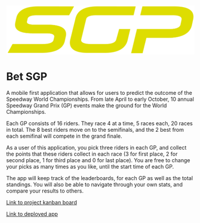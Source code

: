 ![](/public/logos/2022.png)

# Bet SGP

A mobile first application that allows for users to predict the outcome of the Speedway World Championships. From late April to early October, 10 annual Speedway Grand Prix (GP) events make the ground for the World Championships.

Each GP consists of 16 riders. They race 4 at a time, 5 races each, 20 races in total. The 8 best riders move on to the semifinals, and the 2 best from each semifinal will compete in the grand finale.

As a user of this application, you pick three riders in each GP, and collect the points that these riders collect in each race (3 for first place, 2 for second place, 1 for third place and 0 for last place). You are free to change your picks as many times as you like, until the start time of each GP.

The app will keep track of the leaderboards, for each GP as well as the total standings. You will also be able to navigate through your own stats, and compare your results to others.

[Link to project kanban board](https://github.com/users/albinario/projects/3)

[Link to deployed app](https://fed22m-exjobb-albinario.vercel.app/)
